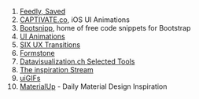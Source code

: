 1. [Feedly, Saved](http://feedly.com/#saved)
1. [CAPTIVATE.co](http://capptivate.co), iOS UI Animations
1. [Bootsnipp](http://bootsnipp.com), home of free code snippets for Bootstrap
1. [UI Animations](http://ui-animations.tumblr.com)
1. [SIX UX Transitions](http://sixux.com)
1. [Formstone](http://benplum.com/formstone)
1. [Datavisualization.ch Selected Tools](http://selection.datavisualization.ch)
1. [The inspiration Stream](http://veerle.duoh.com/inspiration)
1. [uiGIFs](http://uigifs.com)
1. [MaterialUp](http://www.materialup.com/) - Daily Material Design Inspiration